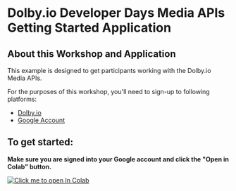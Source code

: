 # Dolby.io Developer Days Media APIs Getting Started Application

## About this Workshop and Application

This example is designed to get participants working with the Dolby.io Media APIs.

For the purposes of this workshop, you'll need to sign-up to following platforms:

- [Dolby.io](https://dolby.io/signup)
- [Google Account](https://support.google.com/accounts/answer/27441?hl=en)

## To get started:

**Make sure you are signed into your Google account and click the "Open in Colab" button.**

<a href="https://colab.research.google.com/github/dolbyio-samples/workshop-media-apis-getting-started/blob/main/Workshop_Part_1.ipynb" target="_parent\"><img src="https://colab.research.google.com/assets/colab-badge.svg" alt="Click me to open In Colab"/></a>

